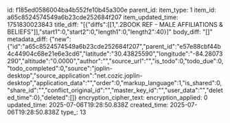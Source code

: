 id: f185ed0586004ba4b552fe10b45a300e
parent_id: 
item_type: 1
item_id: a65c8524574549a6b23cde252684f207
item_updated_time: 1751830023843
title_diff: "[{\"diffs\":[[1,\".2BOOK REF - MALE AFFILIATIONS & BELIEFS\"]],\"start1\":0,\"start2\":0,\"length1\":0,\"length2\":40}]"
body_diff: "[]"
metadata_diff: {"new":{"id":"a65c8524574549a6b23cde252684f207","parent_id":"e57e88cbf44b4c44904c68e21e6e3cd6","latitude":"30.43825590","longitude":"-84.28073290","altitude":"0.0000","author":"","source_url":"","is_todo":0,"todo_due":0,"todo_completed":0,"source":"joplin-desktop","source_application":"net.cozic.joplin-desktop","application_data":"","order":0,"markup_language":1,"is_shared":0,"share_id":"","conflict_original_id":"","master_key_id":"","user_data":"","deleted_time":0},"deleted":[]}
encryption_cipher_text: 
encryption_applied: 0
updated_time: 2025-07-06T19:28:50.838Z
created_time: 2025-07-06T19:28:50.838Z
type_: 13
